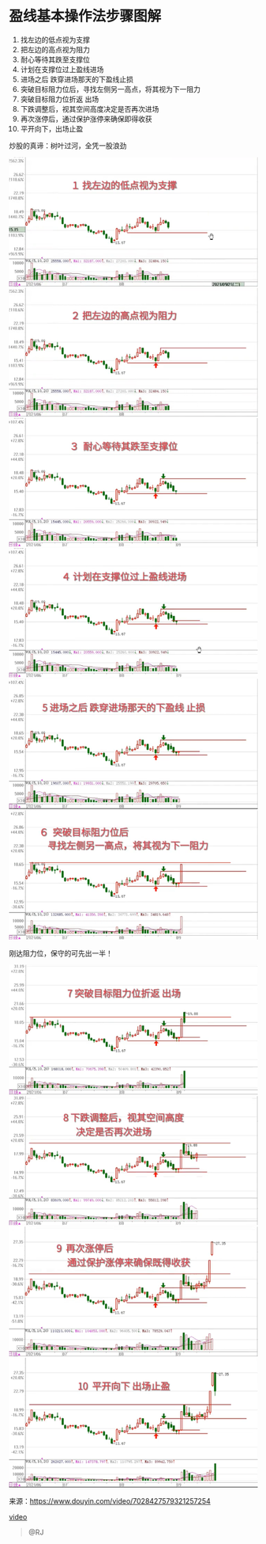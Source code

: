 # 盈线基本操作法步骤图解

1. 找左边的低点视为支撑
2. 把左边的高点视为阻力
3. 耐心等待其跌至支撑位
4. 计划在支撑位过上盈线进场
5. 进场之后 跌穿进场那天的下盈线止损
6. 突破目标阻力位后，寻找左侧另一高点，将其视为下一阻力
7. 突破目标阻力位折返 出场
8. 下跌调整后，视其空间高度决定是否再次进场
9. 再次涨停后，通过保护涨停来确保即得收获
10. 平开向下，出场止盈

炒股的真谛：树叶过河，全凭一股浪劲

![](./assets/0201.png)
![](./assets/0202.png)
![](./assets/0203.png)
![](./assets/0204.png)
![](./assets/0205.png)
![](./assets/0206.png)

刚达阻力位，保守的可先出一半！

![](./assets/0207.png)
![](./assets/0208.png)
![](./assets/0209.png)
![](./assets/0210.png)


来源：<https://www.douyin.com/video/7028427579321257254>

[video](./02-盈线基本操作法步骤图解.mp4)

> @RJ